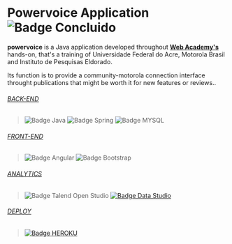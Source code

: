 # Powervoice Application ![Badge Concluido](http://img.shields.io/static/v1?label=STATUS&message=CONCLUIDO&color=GREEN&style=for-the-badge)
**powervoice** is a Java application developed throughout [**Web Academy's**](http://200.129.173.65/) hands-on, that's a training of Universidade Federal do Acre, Motorola Brasil and Instituto de Pesquisas Eldorado.

Its function is to provide a community-motorola connection interface throught publications that might be worth it for new features or reviews..

###### [BACK-END](https://github.com/Bruno-Patrick/motorola.powervoice/tree/main/powervoice)

> ![Badge Java](https://img.shields.io/badge/Java-ED8B00?style=for-the-badge&logo=java&logoColor=white)
> ![Badge Spring](https://img.shields.io/badge/Spring-6DB33F?style=for-the-badge&logo=spring&logoColor=white)
> ![Badge MYSQL](https://img.shields.io/badge/MySQL-00000F?style=for-the-badge&logo=mysql&logoColor=white)

###### [FRONT-END](https://github.com/Bruno-Patrick/motorola.powervoice/tree/main/powervoice-frontend)

> ![Badge Angular](https://img.shields.io/badge/Angular-DD0031?style=for-the-badge&logo=angular&logoColor=white)
> ![Badge Bootstrap](https://img.shields.io/badge/Bootstrap-563D7C?style=for-the-badge&logo=bootstrap&logoColor=white)

###### [ANALYTICS](https://datastudio.google.com/reporting/4fc32df9-dc35-4ae3-8f19-a5fb83bc3cfd)

> ![Badge Talend Open Studio](https://img.shields.io/badge/Talend%20Open%20Studio-F2676A?style=for-the-badge&logo=talend&logoColor=white)
> <a href="[https://motovoice.vercel.app/features](https://datastudio.google.com/reporting/4fc32df9-dc35-4ae3-8f19-a5fb83bc3cfd)" alt="Data Studio Analytics"/> ![Badge Data Studio](https://img.shields.io/badge/Google%20Data%20Studio-E8E8E8?style=for-the-badge&logo=google)

###### [DEPLOY](https://motovoice.vercel.app/features)

> <a href="https://motovoice.vercel.app/features" alt="Heroku"/> ![Badge HEROKU](https://img.shields.io/badge/Heroku-430098?style=for-the-badge&logo=heroku&logoColor=white)
